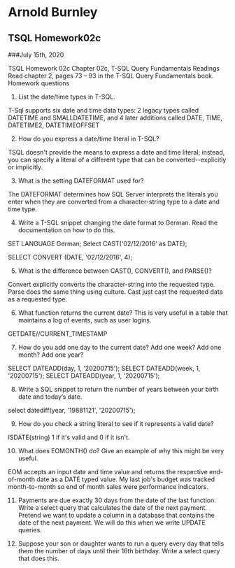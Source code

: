 # Arnold Burnley
## TSQL Homework02c
###July 15th, 2020


TSQL Homework 02c
Chapter 02c, T-SQL Query Fundamentals
Readings
Read chapter 2, pages 73 – 93 in the T-SQL Query Fundamentals book.
Homework questions

1. List the date/time types in T-SQL.

T-Sql supports six date and time data types: 2 legacy types called DATETIME and
SMALLDATETIME, and 4 later additions called DATE, TIME, DATETIME2, DATETIMEOFFSET

2. How do you express a date/time literal in T-SQL?

TSQL doesn't provide the means to express a date and time literal; instead, you can
specify a literal of a different type that can be converted--explicitly or implicitly.

3. What is the setting DATEFORMAT used for?

The DATEFORMAT determines how SQL Server interprets the literals you enter when they
are converted from a character-string type to a date and time type.

4. Write a T-SQL snippet changing the date format to German. Read the documentation on how to do
this.

SET LANGUAGE German;
Select CAST('02/12/2016' as DATE);

SELECT CONVERT (DATE, '02/12/2016', 4);

5. What is the difference between CAST(), CONVERT(), and PARSE()?

Convert explicitly converts the character-string into the requested type. Parse does the same thing using
culture. Cast just cast the requested data as a requested type.


6. What function returns the current date? This is very useful in a table that maintains a log of events,
such as user logins.

GETDATE//CURRENT_TIMESTAMP

7. How do you add one day to the current date? Add one week? Add one month? Add one year?

SELECT DATEADD(day, 1, '20200715');
SELECT DATEADD(week, 1, '20200715');
SELECT DATEADD(year, 1, '20200715');


8. Write a SQL snippet to return the number of years between your birth date and today’s date.

select datediff(year, '19881121', '20200715');

9. How do you check a string literal to see if it represents a valid date?

ISDATE(string) 1 if it's valid and 0 if it isn't.

10. What does EOMONTH() do? Give an example of why this might be very useful.

EOM accepts an input date and time value and returns the respective end-of-month
date as a DATE typed value. My last job's budget was tracked month-to-month so
end of month sales were performance indicators.

11. Payments are due exactly 30 days from the date of the last function. Write a select query that calculates
the date of the next payment. Pretend we want to update a column in a database that contains the
date of the next payment. We will do this when we write UPDATE queries.



12. Suppose your son or daughter wants to run a query every day that tells them the number of days until
their 16th birthday. Write a select query that does this.
